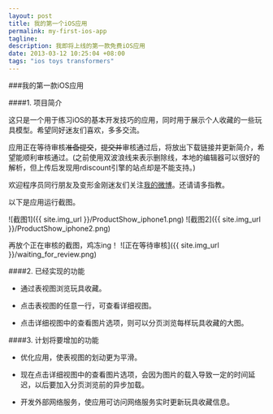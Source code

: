 ```yaml
---
layout: post
title: 我的第一个iOS应用
permalink: my-first-ios-app
tagline: 
description: 我即将上线的第一款免费iOS应用
date: 2013-03-12 10:25:04 +08:00
tags: "ios toys transformers"
---
```

###我的第一款iOS应用

####1. 项目简介

这只是一个用于练习iOS的基本开发技巧的应用，同时用于展示个人收藏的一些玩具模型。希望同好迷友们喜欢，多多交流。

应用正在等待审核<s>准备提交</s>，<s>提交并</s>审核通过后，将放出下载链接并更新简介，希望能顺利审核通过。(之前使用双波浪线来表示删除线，本地的编辑器可以很好的解析，但上传后发现用rdiscount引擎的站点却是不能支持。)

欢迎程序员同行朋友及变形金刚迷友们关注[我的微博](http://www.weibo.com/fatbigbright)。还请请多指教。

以下是应用运行截图。

![截图1]({{ site.img_url }}/ProductShow_iphone1.png)
![截图2]({{ site.img_url }}/ProductShow_iphone2.png)

再放个正在审核的截图，鸡冻ing！
![正在等待审核]({{ site.img_url }}/waiting_for_review.png)

####2. 已经实现的功能

* 通过表视图浏览玩具收藏。

* 点击表视图的任意一行，可查看详细视图。

* 点击详细视图中的查看图片选项，则可以分页浏览每样玩具收藏的大图。

####3. 计划将要增加的功能

* 优化应用，使表视图的划动更为平滑。

* 现在点击详细视图中的查看图片选项，会因为图片的载入导致一定的时间延迟，以后要加入分页浏览前的异步加载。

* 开发外部网络服务，使应用可访问网络服务实时更新玩具收藏信息。

